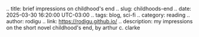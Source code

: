 .. title: brief impressions on childhood's end
.. slug: childhoods-end
.. date: 2025-03-30 16:20:00 UTC-03:00
.. tags: blog, sci-fi
.. category: reading
.. author: rodigu
.. link: https://rodigu.github.io/
.. description: my impressions on the short novel childhood's end, by arthur c. clarke

